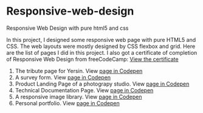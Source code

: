 # Responsive-web-design
Responsive Web Design with pure html5 and css

In this project, I designed some responsive web page with pure HTML5 and CSS. The web layouts were mostly designed by CSS flexbox and grid. 
Here are the list of pages I did in this project. I also got a certificate of completion of Responsive Web Design from freeCodeCamp: [View the certificate](https://www.freecodecamp.org/certification/hangnguyen81/responsive-web-design)

1. The tribute page for Yersin. View [page in Codepen](https://codepen.io/hangnguyen81/full/JjNjzVW) 
2. A survey form. View [page in Codepen](https://codepen.io/hangnguyen81/full/RwVrLQe) 
3. Product Landing Page of a photograpy studio. View [page in Codepen](https://codepen.io/hangnguyen81/full/WNjrZWr)
4. Technical Documentation Page. View [page in Codepen](https://codepen.io/hangnguyen81/full/eYWzNKp)
5. A responsive image library. View [page in Codepen](https://codepen.io/hangnguyen81/full/ExmKGxO)
6. Personal portfolio. View [page in Codepen](https://codepen.io/hangnguyen81/full/VwbjMVr)
